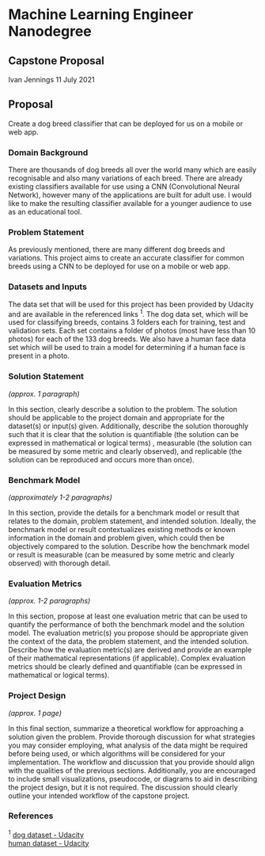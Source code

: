 # Machine Learning Engineer Nanodegree
## Capstone Proposal
Ivan Jennings 
11 July 2021

## Proposal
Create a dog breed classifier that can be deployed for us on a mobile or web app.

### Domain Background
There are thousands of dog breeds all over the world many which are easily recognisable and also many variations of each breed. There are already existing classifiers available for use using a CNN (Convolutional Neural Network), however many of the applications are built for adult use. I would like to make the resulting classifier available for a younger audience to use as an educational tool.

### Problem Statement
As previously mentioned, there are many different dog breeds and variations. This project aims to create an accurate classifier for common breeds using a CNN to be deployed for use on a mobile or web app.

### Datasets and Inputs
The data set that will be used for this project has been provided by Udacity and are available in the referenced links <sup>1</sup>. The dog data set, which will be used for classifying breeds, contains 3 folders each for training, test and validation sets. Each set contains a folder of photos (most have less than 10 photos) for each of the 133 dog breeds. We also have a human face data set which will be used to train a model for determining if a human face is present in a photo.

### Solution Statement
_(approx. 1 paragraph)_

In this section, clearly describe a solution to the problem. The solution should be applicable to the project domain and appropriate for the dataset(s) or input(s) given. Additionally, describe the solution thoroughly such that it is clear that the solution is quantifiable (the solution can be expressed in mathematical or logical terms) , measurable (the solution can be measured by some metric and clearly observed), and replicable (the solution can be reproduced and occurs more than once).

### Benchmark Model
_(approximately 1-2 paragraphs)_

In this section, provide the details for a benchmark model or result that relates to the domain, problem statement, and intended solution. Ideally, the benchmark model or result contextualizes existing methods or known information in the domain and problem given, which could then be objectively compared to the solution. Describe how the benchmark model or result is measurable (can be measured by some metric and clearly observed) with thorough detail.

### Evaluation Metrics
_(approx. 1-2 paragraphs)_

In this section, propose at least one evaluation metric that can be used to quantify the performance of both the benchmark model and the solution model. The evaluation metric(s) you propose should be appropriate given the context of the data, the problem statement, and the intended solution. Describe how the evaluation metric(s) are derived and provide an example of their mathematical representations (if applicable). Complex evaluation metrics should be clearly defined and quantifiable (can be expressed in mathematical or logical terms).

### Project Design
_(approx. 1 page)_

In this final section, summarize a theoretical workflow for approaching a solution given the problem. Provide thorough discussion for what strategies you may consider employing, what analysis of the data might be required before being used, or which algorithms will be considered for your implementation. The workflow and discussion that you provide should align with the qualities of the previous sections. Additionally, you are encouraged to include small visualizations, pseudocode, or diagrams to aid in describing the project design, but it is not required. The discussion should clearly outline your intended workflow of the capstone project.


### References
<sup>1</sup>
[dog dataset - Udacity](https://s3-us-west-1.amazonaws.com/udacity-aind/dog-project/dogImages.zip)\
[human dataset - Udacity](http://vis-www.cs.umass.edu/lfw/lfw.tgz)
